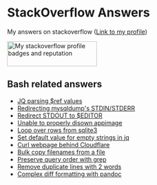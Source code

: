 # StackOverflow Answers
My answers on stackoverflow ([Link to my profile](https://stackoverflow.com/users/12768731/nobody))

<a href="https://stackoverflow.com/users/12768731/644"><img src="https://stackexchange.com/users/flair/17598203.png" width="208" height="58" alt="My stackoverflow profile badges and reputation" title="My stackoverflow profile badges and reputation"></a>

## Bash related answers
* [JQ parsing $ref values](https://github.com/644/stackoverflow/blob/main/get-all-ref-values-if-any-from-a-json-schema.md)
* [Redirecting mysqldump's STDIN/STDERR](https://github.com/644/stackoverflow/blob/main/mysqldump-redirect-greped-stderr-to-a-file.md)
* [Redirect STDOUT to $EDITOR](https://github.com/644/stackoverflow/blob/main/redirect-bash-script-output-in-editor-without-saving-file.md)
* [Unable to properly disown appimage](https://github.com/644/stackoverflow/blob/main/unable-to-properly-disown-appimage.md)
* [Loop over rows from sqlite3](https://github.com/644/stackoverflow/blob/main/how-do-i-loop-over-rows-in-an-sqlite-db-from-bash.md)
* [Set default value for empty strings in jq](https://github.com/644/stackoverflow/blob/main/jq-handling-empty-strings-and-replacing-them-with-a-default-value.md)
* [Curl webpage behind Cloudflare](https://github.com/644/stackoverflow/blob/main/how-to-use-wget-or-curl-to-download-a-php-generated-csv-file-from-a-webpage.md)
* [Bulk copy filenames from a file](https://github.com/644/stackoverflow/blob/main/use-a-text-file-containing-file-names-to-copy-files-from-current-directory-to.md)
* [Preserve query order with grep](https://github.com/644/stackoverflow/blob/main/how-to-obtain-the-query-order-output-when-we-use-grep.md)
* [Remove duplicate lines with 2 words](https://github.com/644/stackoverflow/blob/main/remove-duplicate-lines-with-2-words.md)
* [Complex diff formatting with pandoc](https://github.com/644/stackoverflow/blob/main/command-line-comparison-e-g-diff-ignoring-non-whitespace-first-character-of-e.md)

